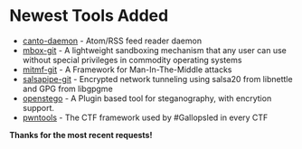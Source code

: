 # Newest Tools Added

* [canto-daemon](http://pdos.csail.mit.edu/mbox/) - Atom/RSS feed reader daemon
* [mbox-git](http://pdos.csail.mit.edu/mbox/) - A lightweight sandboxing mechanism that any user can use without special privileges in commodity operating systems
* [mitmf-git](https://github.com/byt3bl33d3r/MITMf) - A Framework for Man-In-The-Middle attacks
* [salsapipe-git](https://github.com/0xcaca0/salsapipe) - Encrypted network tunneling using salsa20 from libnettle and GPG from libgpgme
* [openstego](http://openstego.sourceforge.net) - A Plugin based tool for steganography, with encrytion support.
* [pwntools](https://github.com/Gallopsled/pwntools) - The CTF framework used by #Gallopsled in every CTF

**Thanks for the most recent requests!**
